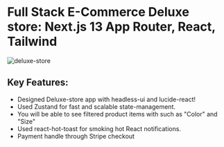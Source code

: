 # Full Stack E-Commerce Deluxe store: Next.js 13 App Router, React, Tailwind

![deluxe-store](https://github.com/Malikfasih/store-deluxe/assets/90088021/086de3eb-8d1c-4c22-b4fb-b197506159c3)

## Key Features:

- Designed Deluxe-store app with headless-ui and lucide-react!
- Used Zustand for fast and scalable state-management.
- You will be able to see filtered product items with such as "Color" and "Size"
- Used react-hot-toast for smoking hot React notifications.
- Payment handle through Stripe checkout
